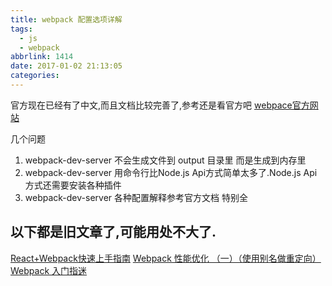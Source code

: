 ```yaml
---
title: webpack 配置选项详解
tags:
  - js
  - webpack
abbrlink: 1414
date: 2017-01-02 21:13:05
categories:
---
```

官方现在已经有了中文,而且文档比较完善了,参考还是看官方吧
[webpace官方网站](https://doc.webpack-china.org/)

几个问题
1. webpack-dev-server 不会生成文件到 output 目录里 而是生成到内存里
2. webpack-dev-server 用命令行比Node.js Api方式简单太多了.Node.js Api方式还需要安装各种插件
3. webpack-dev-server 各种配置解释参考官方文档 特别全


以下都是旧文章了,可能用处不大了.
----

[React+Webpack快速上手指南](http://www.jianshu.com/p/418e48e0cef1)
[Webpack 性能优化 （一）（使用别名做重定向）](http://www.ituring.com.cn/article/200534)
[Webpack 入门指迷](https://segmentfault.com/a/1190000002551952)

